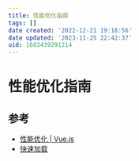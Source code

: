 ```yaml
---
title: 性能优化指南
tags: []
date created: '2022-12-21 19:18:56'
date updated: '2023-11-25 22:42:37'
uid: 1683439291214
---
```


# 性能优化指南

## 参考

- [性能优化 | Vue.js](https://cn.vuejs.org/guide/best-practices/performance.html#profiling-options)
- [快速加载](https://web.dev/fast/)
